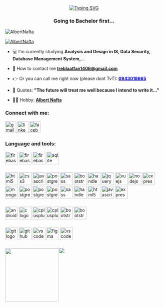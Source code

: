 
<div align="center">
 <a href="https://git.io/typing-svg"><img src="https://readme-typing-svg.demolab.com?font=Fira+Code&pause=1000&color=00F7EC&center=true&vCenter=true&random=false&width=435&lines=Hi%2C+i+am+Albert+de+Nafta.;I+am+glad+that+you+are+here." alt="Typing SVG" /></a>
</div>
<h3 align="center">Going to Bachelor first...</h3>
<p align="left">
  <img
    src="https://komarev.com/ghpvc/?username=AlbertNafta&label=Profile%20views&color=0e75b6&style=flat"
    alt="AlbertNafta"
  />
</p>

<p align="left">
  <a href="https://github.com/ryo-ma/github-profile-trophy"
    ><img
      src="https://github-profile-trophy.vercel.app/?username=AlbertNafta"
      alt="AlbertNafta"
  /></a>
</p>

- 💻 I’m currently studying **Analysis and Design in IS, Data Security, Database Management System,...**

- 📧 How to contact me **treblaatfan1406@gmail.com**

- 👉 Or you can call me right now (please dont TvT): **<a style="color: blue;    text-decoration: underline;   cursor: pointer;" 
                                                       href="tel:0943018665">0943018665</a>**

- 👀 Quotes: **"The future will treat me well because I intend to write it..."**

- 🏃‍♀ Hobby: **<a href="https://vi.wikipedia.org/wiki/Thành_viên:Albert_Nafta">Albert Nafta</a>**

### Connect with me:

<div align="left">
  <a href="mailto:treblaatfan1406@gmail.com">
    <img src="https://img.shields.io/static/v1?message=Gmail&logo=gmail&label=&color=D14836&logoColor=white&labelColor=&style=for-the-badge" height="35" alt="gmail logo"  />
  </a>
  <a href="https://www.linkedin.com/in/lcnhan1463/">
    <img src="https://img.shields.io/static/v1?message=LinkedIn&logo=linkedin&label=&color=0077B5&logoColor=white&labelColor=&style=for-the-badge" height="35" alt="linkedin logo"  />
  </a>
  <a href="https://www.facebook.com/Albert.De.Nafta/">
    <img src="https://img.shields.io/static/v1?message=Facebook&logo=facebook&label=&color=1877F2&logoColor=white&labelColor=&style=for-the-badge" height="35" alt="facebook logo"  />
  </a>

</div>

</p>

### Language and tools:

  <div align="left">
    <img src="https://img.shields.io/badge/AJAX-FFCA28?logo=ajax&logoColor=black&style=for-the-badge" height="40" alt="firebase logo"  />
  <img src="https://img.shields.io/badge/Oracle-FFCA28?logo=oracle&logoColor=black&style=for-the-badge" height="40" alt="firebase logo"  />
  <img src="https://img.shields.io/badge/Firebase-FFCA28?logo=firebase&logoColor=black&style=for-the-badge" height="40" alt="firebase logo"  />
  <img src="https://img.shields.io/badge/SQLite-003B57?logo=sqlite&logoColor=white&style=for-the-badge" height="40" alt="sqlite logo"  />
  
  ###

  <img src="https://img.shields.io/badge/HTML5-E34F26?logo=html5&logoColor=white&style=for-the-badge" height="40" alt="html5 logo"  />
  <img src="https://img.shields.io/badge/CSS3-1572B6?logo=css3&logoColor=white&style=for-the-badge" height="40" alt="css3 logo"  />
  <img src="https://img.shields.io/badge/JavaScript-F7DF1E?logo=javascript&logoColor=black&style=for-the-badge" height="40" alt="javascript logo"  />
        <img src="https://img.shields.io/badge/Tableau-4169E1?logo=tableau&logoColor=white&style=for-the-badge" height="40" alt="postgresql logo"  />
  <img src="https://img.shields.io/badge/Sass-CC6699?logo=sass&logoColor=black&style=for-the-badge" height="40" alt="sass logo"  />
  <img src="https://img.shields.io/badge/Bootstrap-7952B3?logo=bootstrap&logoColor=white&style=for-the-badge" height="40" alt="bootstrap logo"  />
  <img src="https://img.shields.io/badge/Handlebars.js-000000?logo=handlebarsdotjs&logoColor=white&style=for-the-badge" height="40" alt="handlebars logo"  />
  <img src="https://img.shields.io/badge/jQuery-0769AD?logo=jquery&logoColor=white&style=for-the-badge" height="40" alt="jquery logo"  />
  <img src="https://img.shields.io/badge/Vue.js-4FC08D?logo=vuedotjs&logoColor=black&style=for-the-badge" height="40" alt="vuejs logo"  />
  <img src="https://img.shields.io/badge/Node.js-339933?logo=nodedotjs&logoColor=white&style=for-the-badge" height="40" alt="nodejs logo"  />
  <img src="https://img.shields.io/badge/Express-000000?logo=express&logoColor=white&style=for-the-badge" height="40" alt="express logo"  />
  <img src="https://img.shields.io/badge/MongoDB-47A248?logo=mongodb&logoColor=white&style=for-the-badge" height="40" alt="mongodb logo"  />
  <img src="https://img.shields.io/badge/PostgreSQL-4169E1?logo=postgresql&logoColor=white&style=for-the-badge" height="40" alt="postgresql logo"  />
    <img src="https://img.shields.io/badge/MySQL-4169E1?logo=mysql&logoColor=white&style=for-the-badge" height="40" alt="postgresql logo"  />
        <img src="https://img.shields.io/badge/EnterpriseArchitect-4169E1?logo=enterprisearchitect&logoColor=white&style=for-the-badge" height="40" alt="postgresql logo"  />
          <img src="https://img.shields.io/badge/MIPSx86-CC6699?logo=mip&logoColor=black&style=for-the-badge" height="40" alt="sass logo"  />
            <img src="https://img.shields.io/badge/Jupyter-000000?logo=jupyter&logoColor=white&style=for-the-badge" height="40" alt="handlebars logo"  />
              <img src="https://img.shields.io/badge/R-E34F26?logo=r&logoColor=white&style=for-the-badge" height="40" alt="html5 logo"  />
                <img src="https://img.shields.io/badge/Spring Framework-F7DF1E?logo=framework&logoColor=black&style=for-the-badge" height="40" alt="javascript logo"  />
                  <img src="https://img.shields.io/badge/jQuery-000000?logo=jquery&logoColor=white&style=for-the-badge" height="40" alt="express logo"  />





  
  ###
  <img src="https://img.shields.io/badge/Java-ED8B00?style=for-the-badge&logo=openjdk&logoColor=white" height="40" alt="android logo"  />
  <img src="https://img.shields.io/badge/C-A8B9CC?logo=c&logoColor=black&style=for-the-badge" height="40" alt="c logo"  />
  <img src="https://img.shields.io/badge/C++-00599C?logo=cplusplus&logoColor=white&style=for-the-badge" height="40" alt="cplusplus logo"  />
  <img src="https://img.shields.io/badge/Python-00599C?logo=cplusplus&logoColor=white&style=for-the-badge" height="40" alt="cplusplus logo"  />
  <img src="https://img.shields.io/badge/Ruby-7952B3?logo=ruby&logoColor=white&style=for-the-badge" height="40" alt="bootstrap logo"  />
    <img src="https://img.shields.io/badge/-ReactJs-61DAFB?logo=react&logoColor=white&style=for-the-badge" height="40" alt="bootstrap logo"  />


###

  <img src="https://img.shields.io/badge/Git-F05032?logo=git&logoColor=white&style=for-the-badge" height="40" alt="git logo"  />
  <img src="https://img.shields.io/badge/GitHub-181717?logo=github&logoColor=white&style=for-the-badge" height="40" alt="github logo"  />
    <img src="https://img.shields.io/badge/Visual Studio Code-007ACC?logo=visualstudiocode&logoColor=white&style=for-the-badge" height="40" alt="vscode logo"  />
  <img src="https://img.shields.io/badge/Figma-F24E1E?logo=figma&logoColor=white&style=for-the-badge" height="40" alt="figma logo"  />
    <img src="https://img.shields.io/badge/Docker-007ACC?logo=docker&logoColor=white&style=for-the-badge" height="40" alt="vscode logo"  />

</div>

###
<div style="display: flex;">
  <img height="170" align="left" src="https://github-readme-stats.vercel.app/api?username=AlbertNafta&theme=dracula&count_private=true&include_all_commits=true" />
  <img src="https://github-readme-stats.vercel.app/api/top-langs/?username=AlbertNafta&layout=compact&theme=dracula" />
</div>

